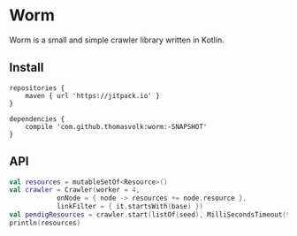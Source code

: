 Worm
=====

Worm is a small and simple crawler library written in Kotlin.

Install
-------

```
repositories {
    maven { url 'https://jitpack.io' }
}

dependencies {
    compile 'com.github.thomasvolk:worm:-SNAPSHOT'
}
```

API
---

```kotlin
val resources = mutableSetOf<Resource>()
val crawler = Crawler(worker = 4,
            onNode = { node -> resources += node.resource },
            linkFilter = { it.startsWith(base) })
val pendigResources = crawler.start(listOf(seed), MilliSecondsTimeout(timeout))
println(resources)
```

